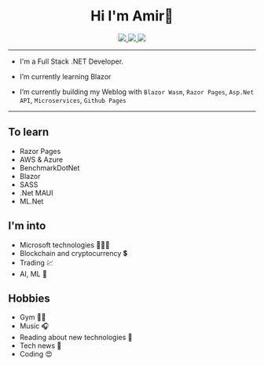 <h1 align="center">Hi I'm Amir👋</h1>

<p align="center">
 <a href="https://stackoverflow.com/users/11971428/amirjabari" alt="Stackoverflow">
   <img src="https://img.shields.io/badge/-AmirH.Jabari-FF6541?style=plastic&logo=stackoverflow&logoColor=white" />
 </a>
 <a href="mailto:amirhamzehjabari@outlook.com" alt="Email">
   <img src="https://img.shields.io/badge/-amirhamzehjabari@outlook.com-1490DF?style=plastic&logo=Mail.Ru&logoColor=white" />
 </a>
 <a href="https://t.me/amirhjabari" alt="Telegram">
   <img src="https://img.shields.io/badge/-AmirH.Jabari-29A9EB?style=plastic&logo=Telegram" />
 </a>
</p>

---

- I'm a Full Stack .NET Developer.

- I’m currently learning Blazor
<!-- - I’m currently practicing Unit Testing-->
- I’m currently building my Weblog with `Blazor Wasm`, `Razor Pages`, `Asp.Net API`, `Microservices`, `Github Pages`

---

## To learn
- Razor Pages
- AWS & Azure
- BenchmarkDotNet
- Blazor
- SASS
- .Net MAUI
- ML.&#8204;Net

## I'm into
- Microsoft technologies 👨🏼‍💻
- Blockchain and cryptocurrency 💲
- Trading 💹
- AI, ML 🤖

## Hobbies
- Gym 💪🏼
- Music 🎧
- Reading about new technologies 📖
- Tech news 📰
- Coding 😍

<!--
- 🔭 I’m currently working on ...
- 🌱 I’m currently learning ...
- 👯 I’m looking to collaborate on ...
- 🤔 I’m looking for help with ...
- 💬 Ask me about ...
- 📫 How to reach me: ...
- 😄 Pronouns: ...
- ⚡ Fun fact: ...
-->
